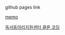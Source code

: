 github pages link

[memo](https://d-w-b.github.io/interactive/memo/)

[독서동아리지원센터 클론 코딩](https://d-w-b.github.io/interactive/01/)   

